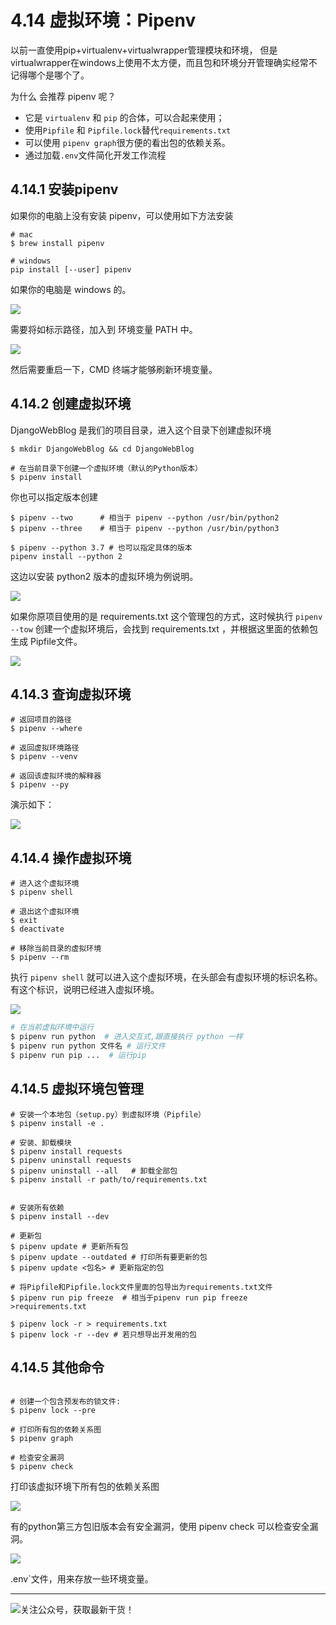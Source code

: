# 4.14 虚拟环境：Pipenv

以前一直使用pip+virtualenv+virtualwrapper管理模块和环境， 但是virtualwrapper在windows上使用不太方便，而且包和环境分开管理确实经常不记得哪个是哪个了。 


为什么 会推荐 pipenv 呢？

- 它是 `virtualenv` 和 `pip` 的合体，可以合起来使用；
- 使用`Pipfile` 和 `Pipfile.lock`替代`requirements.txt`
- 可以使用 `pipenv graph`很方便的看出包的依赖关系。
- 通过加载`.env`文件简化开发工作流程

## 4.14.1 安装pipenv

如果你的电脑上没有安装 pipenv，可以使用如下方法安装

```shell
# mac
$ brew install pipenv

# windows
pip install [--user] pipenv
```

如果你的电脑是 windows 的。

![](http://image.python-online.cn/Fk6WZ2xbqg2DM3AvnYCpsiKQ4xOn)

需要将如标示路径，加入到 环境变量 PATH 中。

![](http://image.python-online.cn/FjuJ8yZsgjkzVuBRZHxK1ZnnzaEX)

然后需要重启一下，CMD 终端才能够刷新环境变量。

## 4.14.2 创建虚拟环境

DjangoWebBlog 是我们的项目目录，进入这个目录下创建虚拟环境

```shell
$ mkdir DjangoWebBlog && cd DjangoWebBlog

# 在当前目录下创建一个虚拟环境（默认的Python版本）
$ pipenv install
```

你也可以指定版本创建

```shell
$ pipenv --two      # 相当于 pipenv --python /usr/bin/python2
$ pipenv --three    # 相当于 pipenv --python /usr/bin/python3

$ pipenv --python 3.7 # 也可以指定具体的版本
pipenv install --python 2
```

这边以安装 python2 版本的虚拟环境为例说明。

![](http://image.python-online.cn/20190612211330.png)

如果你原项目使用的是 requirements.txt 这个管理包的方式，这时候执行 `pipenv --tow` 创建一个虚拟环境后，会找到 requirements.txt ，并根据这里面的依赖包生成 Pipfile文件。

![](http://image.python-online.cn/20190612213015.png)

## 4.14.3 查询虚拟环境

```shell
# 返回项目的路径
$ pipenv --where

# 返回虚拟环境路径
$ pipenv --venv

# 返回该虚拟环境的解释器
$ pipenv --py
```

演示如下：

![](http://image.python-online.cn/20190612213950.png)

## 4.14.4 操作虚拟环境

```shell
# 进入这个虚拟环境
$ pipenv shell

# 退出这个虚拟环境
$ exit
$ deactivate

# 移除当前目录的虚拟环境
$ pipenv --rm
```

执行 `pipenv shell` 就可以进入这个虚拟环境，在头部会有虚拟环境的标识名称。有这个标识，说明已经进入虚拟环境。

![](http://image.python-online.cn/20190612211925.png)

```python
# 在当前虚拟环境中运行
$ pipenv run python  # 进入交互式,跟直接执行 python 一样
$ pipenv run python 文件名 # 运行文件
$ pipenv run pip ...  # 运行pip
```

## 4.14.5 虚拟环境包管理

```shell
# 安装一个本地包（setup.py）到虚拟环境（Pipfile）
$ pipenv install -e .

# 安装、卸载模块
$ pipenv install requests
$ pipenv uninstall requests
$ pipenv uninstall --all   # 卸载全部包
$ pipenv install -r path/to/requirements.txt 


# 安装所有依赖
$ pipenv install --dev

# 更新包
$ pipenv update # 更新所有包
$ pipenv update --outdated # 打印所有要更新的包
$ pipenv update <包名> # 更新指定的包

# 将Pipfile和Pipfile.lock文件里面的包导出为requirements.txt文件
$ pipenv run pip freeze  # 相当于pipenv run pip freeze >requirements.txt

$ pipenv lock -r > requirements.txt 
$ pipenv lock -r --dev # 若只想导出开发用的包
```

## 4.14.5 其他命令

```shell

# 创建一个包含预发布的锁文件:
$ pipenv lock --pre

# 打印所有包的依赖关系图
$ pipenv graph

# 检查安全漏洞
$ pipenv check
```

打印该虚拟环境下所有包的依赖关系图

![](http://image.python-online.cn/20190614000336.png)

有的python第三方包旧版本会有安全漏洞，使用 pipenv check 可以检查安全漏洞。

![](http://image.python-online.cn/20190612215924.png)

.env`文件，用来存放一些环境变量。

---

![关注公众号，获取最新干货！](http://image.python-online.cn/20200315144434.png)
